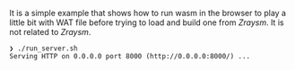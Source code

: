 It is a simple example that shows how to run wasm in the browser to play a little bit with WAT file before trying to load and build one from *Zraysm*.
It is not related to *Zraysm*.

```shell
❯ ./run_server.sh
Serving HTTP on 0.0.0.0 port 8000 (http://0.0.0.0:8000/) ...
```

